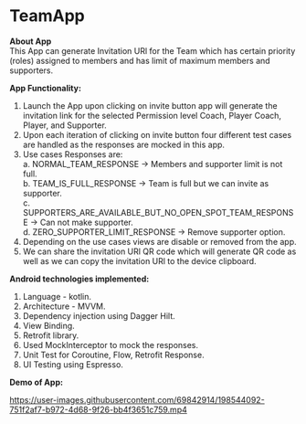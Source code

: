 
# TeamApp


**About App <br/>**
This App can generate Invitation URl for the Team which has certain priority (roles) assigned to members and
has limit of maximum members and supporters.

**App Functionality:<br/>**
1. Launch the App upon clicking on invite button app will generate the invitation link for the selected 
Permission level Coach, Player Coach, Player, and Supporter. <br/>
2. Upon each iteration of clicking on invite button four different test cases are handled as the responses
are mocked in this app.<br/>
3. Use cases Responses are:<br/>
 a. NORMAL_TEAM_RESPONSE -> Members and supporter limit is not full.<br/>
 b. TEAM_IS_FULL_RESPONSE -> Team is full but we can invite as supporter.<br/>
 c. SUPPORTERS_ARE_AVAILABLE_BUT_NO_OPEN_SPOT_TEAM_RESPONSE -> Can not make supporter.<br/>
 d. ZERO_SUPPORTER_LIMIT_RESPONSE -> Remove supporter option.<br/>
3. Depending on the use cases views are disable or removed from the app.<br/>
4. We can share the invitation URl QR code which will generate QR code as well as we can copy the invitation URl to the device clipboard.

**Android technologies implemented:<br/>**
1. Language - kotlin.<br/>
2. Architecture - MVVM.<br/>
3. Dependency injection using Dagger Hilt.<br/>
4. View Binding.<br/>
5. Retrofit library.<br/>
6. Used MockInterceptor to mock the responses.<br/>
7. Unit Test for Coroutine, Flow, Retrofit Response.<br/>
8. UI Testing using Espresso.<br/>

**Demo of App:<br/>**

https://user-images.githubusercontent.com/69842914/198544092-751f2af7-b972-4d68-9f26-bb4f3651c759.mp4
